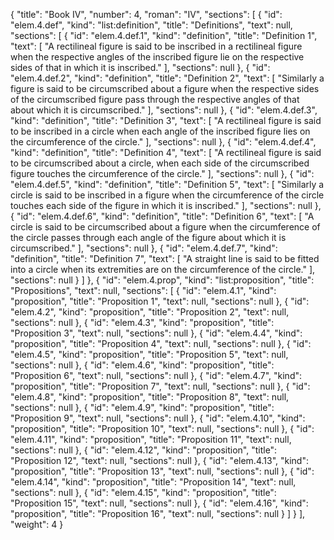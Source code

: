 {
  "title": "Book IV",
  "number": 4,
  "roman": "IV",
  "sections": [
    {
      "id": "elem.4.def",
      "kind": "list:definition",
      "title": "Definitions",
      "text": null,
      "sections": [
        {
          "id": "elem.4.def.1",
          "kind": "definition",
          "title": "Definition 1",
          "text": [
            "A rectilineal figure is said to be inscribed in a rectilineal figure when the respective angles of the inscribed figure lie on the respective sides of that in which it is inscribed."
          ],
          "sections": null
        },
        {
          "id": "elem.4.def.2",
          "kind": "definition",
          "title": "Definition 2",
          "text": [
            "Similarly a figure is said to be circumscribed about a figure when the respective sides of the circumscribed figure pass through the respective angles of that about which it is circumscribed."
          ],
          "sections": null
        },
        {
          "id": "elem.4.def.3",
          "kind": "definition",
          "title": "Definition 3",
          "text": [
            "A rectilineal figure is said to be inscribed in a circle when each angle of the inscribed figure lies on the circumference of the circle."
          ],
          "sections": null
        },
        {
          "id": "elem.4.def.4",
          "kind": "definition",
          "title": "Definition 4",
          "text": [
            "A rectilineal figure is said to be circumscribed about a circle, when each side of the circumscribed figure touches the circumference of the circle."
          ],
          "sections": null
        },
        {
          "id": "elem.4.def.5",
          "kind": "definition",
          "title": "Definition 5",
          "text": [
            "Similarly a circle is said to be inscribed in a figure when the circumference of the circle touches each side of the figure in which it is inscribed."
          ],
          "sections": null
        },
        {
          "id": "elem.4.def.6",
          "kind": "definition",
          "title": "Definition 6",
          "text": [
            "A circle is said to be circumscribed about a figure when the circumference of the circle passes through each angle of the figure about which it is circumscribed."
          ],
          "sections": null
        },
        {
          "id": "elem.4.def.7",
          "kind": "definition",
          "title": "Definition 7",
          "text": [
            "A straight line is said to be fitted into a circle when its extremities are on the circumference of the circle."
          ],
          "sections": null
        }
      ]
    },
    {
      "id": "elem.4.prop",
      "kind": "list:proposition",
      "title": "Propositions",
      "text": null,
      "sections": [
        {
          "id": "elem.4.1",
          "kind": "proposition",
          "title": "Proposition 1",
          "text": null,
          "sections": null
        },
        {
          "id": "elem.4.2",
          "kind": "proposition",
          "title": "Proposition 2",
          "text": null,
          "sections": null
        },
        {
          "id": "elem.4.3",
          "kind": "proposition",
          "title": "Proposition 3",
          "text": null,
          "sections": null
        },
        {
          "id": "elem.4.4",
          "kind": "proposition",
          "title": "Proposition 4",
          "text": null,
          "sections": null
        },
        {
          "id": "elem.4.5",
          "kind": "proposition",
          "title": "Proposition 5",
          "text": null,
          "sections": null
        },
        {
          "id": "elem.4.6",
          "kind": "proposition",
          "title": "Proposition 6",
          "text": null,
          "sections": null
        },
        {
          "id": "elem.4.7",
          "kind": "proposition",
          "title": "Proposition 7",
          "text": null,
          "sections": null
        },
        {
          "id": "elem.4.8",
          "kind": "proposition",
          "title": "Proposition 8",
          "text": null,
          "sections": null
        },
        {
          "id": "elem.4.9",
          "kind": "proposition",
          "title": "Proposition 9",
          "text": null,
          "sections": null
        },
        {
          "id": "elem.4.10",
          "kind": "proposition",
          "title": "Proposition 10",
          "text": null,
          "sections": null
        },
        {
          "id": "elem.4.11",
          "kind": "proposition",
          "title": "Proposition 11",
          "text": null,
          "sections": null
        },
        {
          "id": "elem.4.12",
          "kind": "proposition",
          "title": "Proposition 12",
          "text": null,
          "sections": null
        },
        {
          "id": "elem.4.13",
          "kind": "proposition",
          "title": "Proposition 13",
          "text": null,
          "sections": null
        },
        {
          "id": "elem.4.14",
          "kind": "proposition",
          "title": "Proposition 14",
          "text": null,
          "sections": null
        },
        {
          "id": "elem.4.15",
          "kind": "proposition",
          "title": "Proposition 15",
          "text": null,
          "sections": null
        },
        {
          "id": "elem.4.16",
          "kind": "proposition",
          "title": "Proposition 16",
          "text": null,
          "sections": null
        }
      ]
    }
  ],
  "weight": 4
}
